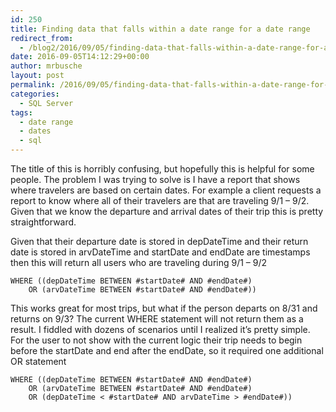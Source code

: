 ```yaml
---
id: 250
title: Finding data that falls within a date range for a date range
redirect_from:
  - /blog2/2016/09/05/finding-data-that-falls-within-a-date-range-for-a-date-range/
date: 2016-09-05T14:12:29+00:00
author: mrbusche
layout: post
permalink: /2016/09/05/finding-data-that-falls-within-a-date-range-for-a-date-range/
categories:
  - SQL Server
tags:
  - date range
  - dates
  - sql
---
```


The title of this is horribly confusing, but hopefully this is helpful for some people. The problem I was trying to solve is I have a report that shows where travelers are based on certain dates. For example a client requests a report to know where all of their travelers are that are traveling 9/1 &#8211; 9/2. Given that we know the departure and arrival dates of their trip this is pretty straightforward.

Given that their departure date is stored in depDateTime and their return date is stored in arvDateTime and startDate and endDate are timestamps then this will return all users who are traveling during 9/1 &#8211; 9/2

    WHERE ((depDateTime BETWEEN #startDate# AND #endDate#)
        OR (arvDateTime BETWEEN #startDate# AND #endDate#))

This works great for most trips, but what if the person departs on 8/31 and returns on 9/3? The current WHERE statement will not return them as a result. I fiddled with dozens of scenarios until I realized it&#8217;s pretty simple. For the user to not show with the current logic their trip needs to begin before the startDate and end after the endDate, so it required one additional OR statement

    WHERE ((depDateTime BETWEEN #startDate# AND #endDate#)
        OR (arvDateTime BETWEEN #startDate# AND #endDate#)
        OR (depDateTime < #startDate# AND arvDateTime > #endDate#))
